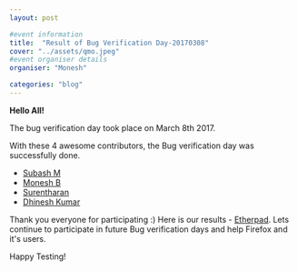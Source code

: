 ```yaml
---
layout: post

#event information
title:  "Result of Bug Verification Day-20170308"
cover: "../assets/qmo.jpeg"
#event organiser details
organiser: "Monesh"

categories: "blog"
---
```


**Hello All!**

<p>The  bug verification day took place on March 8th 2017.</p>
<p>With these 4 awesome contributors, the Bug verification day was successfully done.</p>

- [Subash M](https://twitter.com/subahiphop4)
- [Monesh B](https://twitter.com/moneshb7)
- [Surentharan](https://twitter.com/surentharan7)
- [Dhinesh Kumar](https://twitter.com/)

Thank you everyone for participating :)
Here is our results - [Etherpad](https://public.etherpad-mozilla.org/p/MozillaIN_QA_Bug_verification_Day_20170308). Lets continue to participate in future Bug verification days and help Firefox and it's users.
<p>Happy Testing!</p>
